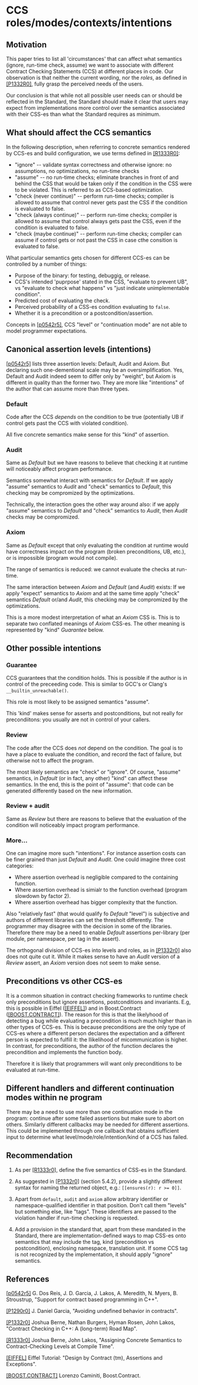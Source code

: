 CCS roles/modes/contexts/intentions
===================================

Motivation
----------

This paper tries to list all 'circumstances' that can affect what semantics (ignore, run-time check, assume) we want to
associate with different Contract Checking Statements (CCS) at different places in code. Our observation is that neither the current wording, nor the *roles*, as defined in [[P1332R0]](http://www.open-std.org/jtc1/sc22/wg21/docs/papers/2018/p1332r0.txt),
fully grasp the perceived needs of the users.

Our conclusion is that while not all possible user needs can or should be reflected in the Standard, the Standard should make 
it clear that users may expect from implementations more control over the semantics associated with their CSS-es than what the 
Standard requires as minimum.


What should affect the CCS semantics
------------------------------------

In the following description, when referring to concrete semantics rendered by CCS-es and 
build configuration, we use terms defined in [[R1333R0]](http://www.open-std.org/jtc1/sc22/wg21/docs/papers/2018/p1333r0.txt):

* "ignore" -- validate syntax correctness and otherwise ignore: no assumptions, no optimizations, no run-time checks
* "assume" -- no run-time checks; eliminate branches in front of and behind the CSS that would be taken only if the condition in the CSS were to be violated. This is referred to as CCS-based optimization.
* "check (never continue)" -- perform run-time checks; compiler is allowed to assume that control never gets past the CSS if the condition is evaluated to false.
* "check (always continue)" -- perform run-time checks; compiler is allowed to assume that control always gets past the CSS, even if the condition is evaluated to false.
* "check (maybe continue)" -- perform run-time checks; compiler can assume if control gets or not past the CSS in case cthe consition is evaluated to false.

What particular semantics gets chosen for different CCS-es can be controlled by a number of things:
* Purpose of the binary: for testing, debuggig, or release.
* CCS's intended 'puprpose' stated in the CSS, "evaluate to prevent UB", vs "evaluate to check what happens" vs "just indicate unimplementable condition".
* Predicted cost of evaluating the check.
* Perceived probability of a CSS-es condition evaluating to `false`.
* Whether it is a precondition or a postcondition/assertion.

Concepts in [[p0542r5]](http://www.open-std.org/jtc1/sc22/wg21/docs/papers/2018/p0542r5.html), CCS "level" or "continuation mode" are not able to model programmer expectations.


Canonical assertion levels (intentions)
-----------------------------------

[[p0542r5]](http://www.open-std.org/jtc1/sc22/wg21/docs/papers/2018/p0542r5.html) lists three assertion levels: Default, Audit and Axiom. But declaring such one-dementional scale may be an oversimplification. Yes, Default and Audit indeed seem to differ only by "weight", but Axiom is different in quality than the former two. They are more like "intentions" of the author that can assume more than three types.


### Default

Code after the CCS *depends* on the condition to be true (potentially UB if control gets past the CCS with violated condition).

All five concrete semantics make sense for this "kind" of assertion.


### Audit

Same as *Default* but we have reasons to believe that checking it at runtime will noticeably affect program performance.

Semantics somewhat interact with semantics for *Default*. If we apply "assume" semantics to *Audit* and "check" semantics to *Default*, this checking may be compromized by the optimizations.

Technically, the interaction goes the other way around also: if we apply "assume" semantics to *Default* and "check" semantics to *Audit*, then *Audit* checks may be compromized.


### Axiom

Same as *Default* except that only evaluating the condition at runtime would have correctness impact on the program 
(broken preconditions, UB, etc.), or is impossible (program would not compile). 

The range of semantics is reduced: we cannot evaluate the checks at run-time.

The same interaction between *Axiom* and *Default* (and *Audit*) exists: If we apply "expect" semantics to *Axiom* and at the same time apply "check" semantics *Default* or/and *Audit*, this checking may be compromized by the optimizations.

This is a more modest interpretation of what an *Axiom* CSS is. This is to separate two conflated meanings of *Axiom* CSS-es. The other meaning is represented by "kind" *Guarantee* below.


Other possible intentions
--------------------


### Guarantee

CCS guarantees that the condition holds. This is possible if the author is in control of the preceeding code. This is similar to GCC's or Clang's `__builtin_unreachable()`.

This role is most likely to be assigned semantics "assume".

This 'kind' makes sense for asserts and postconditions, but not really for precondiitons: you usually are not in control of your callers.


### Review

The code after the CCS does *not* depend on the condition. The goal is to have a place to evaluate the condition, and record the fact of failure, but otherwise not to affect the program.

The most likely semantics are "check" or "ignore". Of course, "assume" semantics, in *Default* (or in fact, any other) "kind" can affect these semantics. In the end, this is the point of "assume": that code can be generated differently based on the new information.


### Review + audit

Same as *Review* but there are reasons to believe that the evaluation of the condition will noticeably impact program performance.


### More...

One can imagine more such "intentions". For instance assertion costs can be finer grained than just *Default* and *Audit*. One could imagine three cost categories:

* Where assertion overhead is negligible compared to the containing function.
* Where assertion overhead is simialr to the function overhead (program slowdown by factor 2).
* Where assertion overhead has bigger complexity that the function.

Also "relatively fast" (that would qualify fo *Default* "level") is subjective and authors of different libraries can set the thresholt differently. The programmer may disagree with the decision in some of the libraries. Therefore there may be a need to enable *Default* assertions per-library (per module, per namespace, per tag in the assert).

The orthogonal division of CCS-es into levels and roles, as in 
[[P1332r0]](http://www.open-std.org/jtc1/sc22/wg21/docs/papers/2018/p1332r0.txt) also does not quite cut it. While it makes sense to have an *Audit* version of a *Review* assert, an *Axiom* version does not seem to make sense.


Preconditions vs other CCS-es
-----------------------------

It is a common situation in contract checking frameworks to runtime check only preconditions but ignore assertions, postconditions and invariants. E.g, this is possible in Eiffel
([[EIFFEL]](https://www.eiffel.org/doc/eiffel/ET-_Design_by_Contract_%28tm%29%2C_Assertions_and_Exceptions)) and in Boost.Contract ([[BOOST.CONTRACT]](https://www.boost.org/doc/libs/1_69_0/libs/contract/doc/html/index.html)). The reason for this is that the likelyhood of detecting a bug while evaluating a precondition is much much higher than in other types of CCS-es. This is because preconditions are the only type of CCS-es where a different person declares the expectation and a different person is expected to fulfill it: the llikelihood of micommunication is higher. In contrast, for preconditions, the author of the function declares the precondition and implements the function body.

Therefore it is likely that programmers will want only preconditions to be evaluated at run-time.


Different handlers and different continuation modes within ne program
---------------------------------------------------------------------

There may be a need to use more than one continuation mode in the program: continue after some failed assertions but make sure to abort on others. Similarly different callbacks may be needed for different assertions. This could be implemented through one callback that obtains sufficient input to determine what level/mode/role/intention/kind of a CCS has failed.


Recommendation
--------------

1. As per [[R1333r0]](http://www.open-std.org/jtc1/sc22/wg21/docs/papers/2018/p1333r0.txt), define the five semantics of CSS-es in the Standard.

2. As suggested in [[P1332r0]](http://www.open-std.org/jtc1/sc22/wg21/docs/papers/2018/p1332r0.txt) (section 5.4.2), provide a slightly different syntax for naming the returned object, e.g.: `[[ensures(r): r >= 0]]`.

3. Apart from `default`, `audit` and `axiom` allow arbitrary identifier or namespace-qualified identifier in that position. Don't call them "levels" but something else, like "tags". These identifiers are passed to the violation handler if run-time checking is requested.

4. Add a provision in the standard that, apart from these mandated in the Standard, there are implementation-defined ways to map CSS-es onto semantics that may include the tag, kind (precondition vs postcondition), enclosing namespace, translation unit. If some CCS tag is not recognized by the implementation, it should apply "ignore" semantics. 


References
----------

[[p0542r5]](http://www.open-std.org/jtc1/sc22/wg21/docs/papers/2018/p0542r5.html) G. Dos Reis, J. D. Garcia, J. Lakos, A. Meredith, N. Myers, B. Stroustrup, "Support for contract based programming in C++".

[[P1290r0]](http://www.open-std.org/jtc1/sc22/wg21/docs/papers/2018/p1290r0.pdf) J. Daniel Garcia, "Avoiding undefined behavior in contracts".

[[P1332r0]](http://www.open-std.org/jtc1/sc22/wg21/docs/papers/2018/p1332r0.txt) Joshua Berne, Nathan Burgers, Hyman Rosen, John Lakos, "Contract Checking in C++: A (long-term) Road Map".

[[R1333r0]](http://www.open-std.org/jtc1/sc22/wg21/docs/papers/2018/p1333r0.txt) Joshua Berne, John Lakos, "Assigning Concrete Semantics to Contract-Checking Levels at Compile Time".

[[EIFFEL]](https://www.eiffel.org/doc/eiffel/ET-_Design_by_Contract_%28tm%29%2C_Assertions_and_Exceptions) Eiffel Tutorial: "Design by Contract (tm), Assertions and Exceptions".

[[BOOST.CONTRACT]](https://www.boost.org/doc/libs/1_69_0/libs/contract/doc/html/index.html) Lorenzo Caminiti, Boost.Contract.

